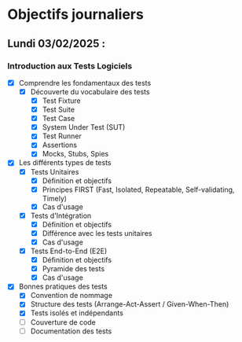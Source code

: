# Objectifs journaliers

## Lundi 03/02/2025 :

### Introduction aux Tests Logiciels

- [X] Comprendre les fondamentaux des tests
  - [X] Découverte du vocabulaire des tests
    - [X] Test Fixture
    - [X] Test Suite
    - [X] Test Case
    - [X] System Under Test (SUT)
    - [X] Test Runner
    - [X] Assertions
    - [X] Mocks, Stubs, Spies

- [X] Les différents types de tests
  - [X] Tests Unitaires
    - [X] Définition et objectifs
    - [X] Principes FIRST (Fast, Isolated, Repeatable, Self-validating, Timely)
    - [X] Cas d'usage
  - [X] Tests d'Intégration
    - [X] Définition et objectifs
    - [X] Différence avec les tests unitaires
    - [X] Cas d'usage
  - [X] Tests End-to-End (E2E)
    - [X] Définition et objectifs
    - [X] Pyramide des tests
    - [X] Cas d'usage

- [X] Bonnes pratiques des tests
  - [X] Convention de nommage
  - [X] Structure des tests (Arrange-Act-Assert / Given-When-Then)
  - [X] Tests isolés et indépendants
  - [ ] Couverture de code
  - [ ] Documentation des tests
